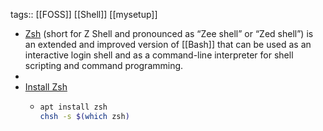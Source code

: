 tags:: [[FOSS]] [[Shell]] [[mysetup]]

- [Zsh](https://www.zsh.org/) (short for Z Shell and pronounced as “Zee shell” or “Zed shell”) is an extended and improved version of [[Bash]] that can be used as an interactive login shell and as a command-line interpreter for shell scripting and command programming.
-
- [Install Zsh](https://github.com/ohmyzsh/ohmyzsh/wiki/Installing-ZSH#install-and-set-up-zsh-as-default)
	- ```bash
	  apt install zsh
	  chsh -s $(which zsh)
	  ```